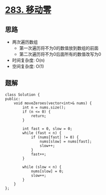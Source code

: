 # [283. 移动零](https://leetcode.cn/problems/move-zeroes/description/)

## 思路
- 两次遍历数组
    - 第一次遍历将不为0的数值放到数组的前面
    - 第二次遍历将不为0后面所有的数值改写为0
- 时间复杂度: O(n)
- 空间复杂度: O(1)

## 题解
```
class Solution {
public:
    void moveZeroes(vector<int>& nums) {
        int n = nums.size();
        if (n <= 0) {
            return;
        }

        int fast = 0, slow = 0;
        while (fast < n) {
            if (nums[fast] != 0) {
                nums[slow] = nums[fast];
                slow++;
            }
            fast++;
        }

        while (slow < n) {
            nums[slow] = 0;
            slow++;
        }
    }
};
```